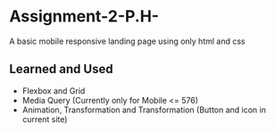 # Assignment-2-P.H-
A basic mobile responsive landing page using only html and css 


## Learned and Used

- Flexbox and Grid 
- Media Query (Currently only for Mobile <= 576)
- Animation, Transformation and Transformation (Button and icon in current site)
